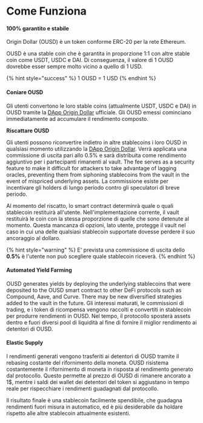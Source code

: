 # Come Funziona

#### 100% garantito e stabile

Origin Dollar \(OUSD\) è un token conforme ERC-20 per la rete Ethereum.

OUSD è una stable coin che è garantita in proporzione 1:1 con altre stable coin come USDT, USDC e DAI. Di conseguenza, il valore di 1 OUSD dovrebbe esser sempre molto vicino a quello di 1 USD.

{% hint style="success" %}
1 OUSD = 1 USD
{% endhint %}

#### Coniare OUSD

Gli utenti convertono le loro stable coins \(attualmente USDT, USDC e DAI\) in OUSD tramite la [DApp Origin Dollar](www.ousd.com) ufficiale. Gli OUSD emessi cominciano immediatamente ad accumulare il rendimento composto.

**Riscattare OUSD**

Gli utenti possono riconvertire indietro in altre stablecoins i loro OUSD in qualsiasi momento utilizzando la [DApp Origin Dollar](www.ousd.com). Verrà applicata una commissione di uscita pari allo 0.5% e sarà distribuita come rendimento aggiuntivo per i partecipanti rimanenti al vault. The fee serves as a security feature to make it difficult for attackers to take advantage of lagging oracles, preventing them from siphoning stablecoins from the vault in the event of mispriced underlying assets. La commissione esiste per incentivare gli holders di lungo periodo contro gli speculatori di breve periodo.

Al momento del riscatto, lo smart contract determinrà quale o quali stablecoin restituirà all'utente. Nell'implementazione corrente, il vault restituirà le coin con la stessa proporzione di quelle che sono detenute al momento. Questa mancanza di opzioni, lato utente, protegge il vault nel caso in cui una delle qualsiasi stablecoin supportate dovesse perdere il suo ancoraggio al dollaro.

{% hint style="warning" %}
E' prevista una commissione di uscita dello **0.5%** è l'utente non può scegliere quale stablecoin riceverà.
{% endhint %}

#### **Automated Yield Farming**

OUSD generates yields by deploying the underlying stablecoins that were deposited to the OUSD smart contract to other DeFi protocols such as Compound, Aave, and Curve. There may be new diversified strategies added to the vault in the future. Gli interessi maturati, le commissioni di trading, e i token di ricompensa vengono raccolti e convertiti in stablecoin per produrre rendimenti in OUSD. Nel tempo, il protocollo sposterà assets dentro e fuori diversi pool di liquidità al fine di fornire il miglior rendimento ai detentori di OUSD.

#### **Elastic Supply**

I rendimenti generati vengono trasferiti ai detentori di OUSD tramite il rebasing costante del rifornimento della moneta. OUSD risistema costantemente il rifornimento di moneta in risposta al rendimento generato dal protocollo. Questo permette al prezzo di OUSD di rimanere ancorato a 1$, mentre i saldi dei wallet dei detentori del token si aggiustano in tempo reale per rispecchiare i rendimenti guadagnati dal protocollo.

Il risultato finale è una stablecoin facilmente spendibile, che guadagna rendimenti fuori misura in automatico, ed è più desiderabile da holdare rispetto alle altre stablecoin attualmente esistenti.

